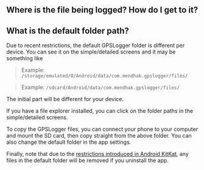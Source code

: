 ## Where is the file being logged? How do I get to it?

## What is the default folder path?

Due to recent restrictions, the default GPSLogger folder is different per device. You can see it on the simple/detailed screens and it may be something like 

> Example: `/storage/emulated/0/Android/data/com.mendhak.gpslogger/files/`

> Example: `/sdcard/Android/data/com.mendhak.gpslogger/files/` 

The initial part will be different for your device. 

If you have a file explorer installed, you can click on the folder paths in the simple/detailed screens.

To copy the GPSLogger files, you can connect your phone to your computer and mount the SD card, then copy straight from the above folder. You can also change the default folder in the app settings. 

Finally, note that due to the [restrictions introduced in Android KitKat](http://commonsware.com/blog/2014/04/09/storage-situation-removable-storage.html), any files in the default folder will be removed if you uninstall the app.